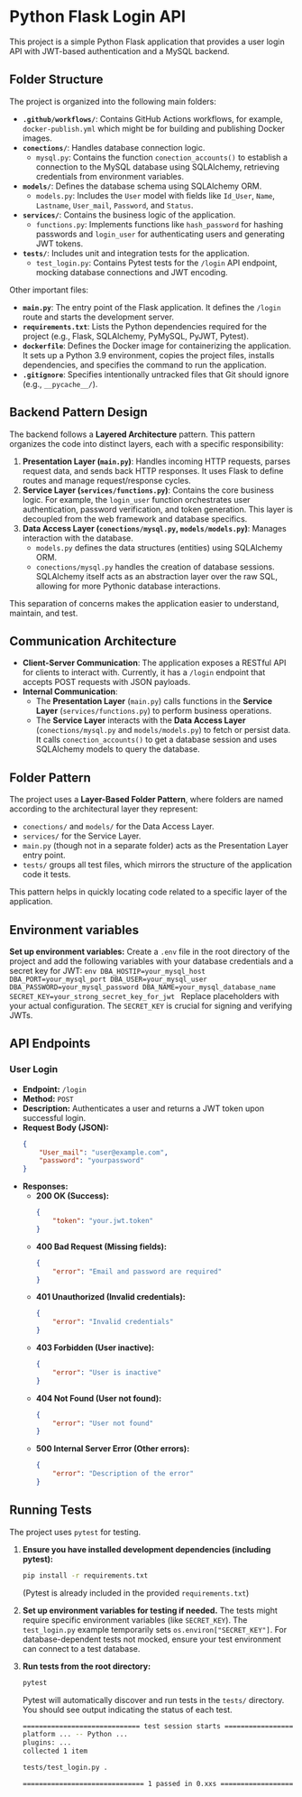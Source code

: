 # Python Flask Login API

This project is a simple Python Flask application that provides a user login API with JWT-based authentication and a MySQL backend.

## Folder Structure

The project is organized into the following main folders:

*   **`.github/workflows/`**: Contains GitHub Actions workflows, for example, `docker-publish.yml` which might be for building and publishing Docker images.
*   **`conections/`**: Handles database connection logic.
    *   `mysql.py`: Contains the function `conection_accounts()` to establish a connection to the MySQL database using SQLAlchemy, retrieving credentials from environment variables.
*   **`models/`**: Defines the database schema using SQLAlchemy ORM.
    *   `models.py`: Includes the `User` model with fields like `Id_User`, `Name`, `Lastname`, `User_mail`, `Password`, and `Status`.
*   **`services/`**: Contains the business logic of the application.
    *   `functions.py`: Implements functions like `hash_password` for hashing passwords and `login_user` for authenticating users and generating JWT tokens.
*   **`tests/`**: Includes unit and integration tests for the application.
    *   `test_login.py`: Contains Pytest tests for the `/login` API endpoint, mocking database connections and JWT encoding.

Other important files:

*   **`main.py`**: The entry point of the Flask application. It defines the `/login` route and starts the development server.
*   **`requirements.txt`**: Lists the Python dependencies required for the project (e.g., Flask, SQLAlchemy, PyMySQL, PyJWT, Pytest).
*   **`dockerfile`**: Defines the Docker image for containerizing the application. It sets up a Python 3.9 environment, copies the project files, installs dependencies, and specifies the command to run the application.
*   **`.gitignore`**: Specifies intentionally untracked files that Git should ignore (e.g., `__pycache__/`).

## Backend Pattern Design

The backend follows a **Layered Architecture** pattern. This pattern organizes the code into distinct layers, each with a specific responsibility:

1.  **Presentation Layer (`main.py`)**: Handles incoming HTTP requests, parses request data, and sends back HTTP responses. It uses Flask to define routes and manage request/response cycles.
2.  **Service Layer (`services/functions.py`)**: Contains the core business logic. For example, the `login_user` function orchestrates user authentication, password verification, and token generation. This layer is decoupled from the web framework and database specifics.
3.  **Data Access Layer (`conections/mysql.py`, `models/models.py`)**: Manages interaction with the database.
    *   `models.py` defines the data structures (entities) using SQLAlchemy ORM.
    *   `conections/mysql.py` handles the creation of database sessions.
    SQLAlchemy itself acts as an abstraction layer over the raw SQL, allowing for more Pythonic database interactions.

This separation of concerns makes the application easier to understand, maintain, and test.

## Communication Architecture

*   **Client-Server Communication**: The application exposes a RESTful API for clients to interact with. Currently, it has a `/login` endpoint that accepts POST requests with JSON payloads.
*   **Internal Communication**:
    *   The **Presentation Layer** (`main.py`) calls functions in the **Service Layer** (`services/functions.py`) to perform business operations.
    *   The **Service Layer** interacts with the **Data Access Layer** (`conections/mysql.py` and `models/models.py`) to fetch or persist data. It calls `conection_accounts()` to get a database session and uses SQLAlchemy models to query the database.

## Folder Pattern

The project uses a **Layer-Based Folder Pattern**, where folders are named according to the architectural layer they represent:

*   `conections/` and `models/` for the Data Access Layer.
*   `services/` for the Service Layer.
*   `main.py` (though not in a separate folder) acts as the Presentation Layer entry point.
*   `tests/` groups all test files, which mirrors the structure of the application code it tests.

This pattern helps in quickly locating code related to a specific layer of the application.

## Environment variables

  **Set up environment variables:**
    Create a `.env` file in the root directory of the project and add the following variables with your database credentials and a secret key for JWT:
    ```env
    DBA_HOSTIP=your_mysql_host
    DBA_PORT=your_mysql_port
    DBA_USER=your_mysql_user
    DBA_PASSWORD=your_mysql_password
    DBA_NAME=your_mysql_database_name
    SECRET_KEY=your_strong_secret_key_for_jwt
    ```
    Replace placeholders with your actual configuration. The `SECRET_KEY` is crucial for signing and verifying JWTs.

## API Endpoints

### User Login

*   **Endpoint:** `/login`
*   **Method:** `POST`
*   **Description:** Authenticates a user and returns a JWT token upon successful login.
*   **Request Body (JSON):**
    ```json
    {
        "User_mail": "user@example.com",
        "password": "yourpassword"
    }
    ```
*   **Responses:**
    *   **200 OK (Success):**
        ```json
        {
            "token": "your.jwt.token"
        }
        ```
    *   **400 Bad Request (Missing fields):**
        ```json
        {
            "error": "Email and password are required"
        }
        ```
    *   **401 Unauthorized (Invalid credentials):**
        ```json
        {
            "error": "Invalid credentials"
        }
        ```
    *   **403 Forbidden (User inactive):**
        ```json
        {
            "error": "User is inactive"
        }
        ```
    *   **404 Not Found (User not found):**
        ```json
        {
            "error": "User not found"
        }
        ```
    *   **500 Internal Server Error (Other errors):**
        ```json
        {
            "error": "Description of the error"
        }
        ```

## Running Tests

The project uses `pytest` for testing.

1.  **Ensure you have installed development dependencies (including pytest):**
    ```bash
    pip install -r requirements.txt
    ```
    (Pytest is already included in the provided `requirements.txt`)

2.  **Set up environment variables for testing if needed.**
    The tests might require specific environment variables (like `SECRET_KEY`). The `test_login.py` example temporarily sets `os.environ["SECRET_KEY"]`. For database-dependent tests not mocked, ensure your test environment can connect to a test database.

3.  **Run tests from the root directory:**
    ```bash
    pytest
    ```
    Pytest will automatically discover and run tests in the `tests/` directory. You should see output indicating the status of each test.
    ```bash
    ============================= test session starts ==============================
    platform ... -- Python ...
    plugins: ...
    collected 1 item

    tests/test_login.py .                                                    [100%]

    ============================== 1 passed in 0.xxs ===============================
    ```

